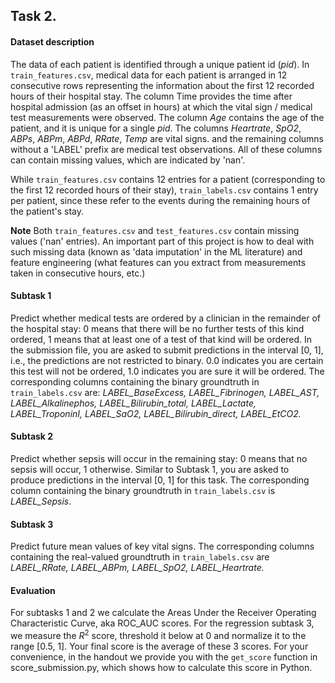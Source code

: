 ## Task 2.

#### Dataset description

The data of each patient is identified through a unique patient id (*pid*). In `train_features.csv`, medical data for each patient is arranged in 12 consecutive rows representing the information about the first 12 recorded hours of their hospital stay. The column Time provides the time after hospital admission (as an offset in hours) at which the vital sign / medical test measurements were observed. The column *Age* contains the age of the patient, and it is unique for a single *pid*. The columns *Heartrate*, *SpO2*, *ABPs*, *ABPm*, *ABPd*, *RRate*, *Temp* are vital signs. and the remaining columns without a 'LABEL' prefix are medical test observations. All of these columns can contain missing values, which are indicated by 'nan'.

While `train_features.csv` contains 12 entries for a patient (corresponding to the first 12 recorded hours of their stay), `train_labels.csv` contains 1 entry per patient, since these refer to the events during the remaining hours of the patient's stay.

**Note** Both `train_features.csv` and `test_features.csv` contain missing values ('nan' entries). An important part of this project is how to deal with such missing data (known as 'data imputation' in the ML literature) and feature engineering (what features can you extract from measurements taken in consecutive hours, etc.)

#### Subtask 1

Predict whether medical tests are ordered by a clinician in the remainder of the hospital stay: 0 means that there will be no further tests of this kind ordered, 1 means that at least one of a test of that kind will be ordered. In the submission file, you are asked to submit predictions in the interval [0, 1], i.e., the predictions are not restricted to binary. 0.0 indicates you are certain this test will not be ordered, 1.0 indicates you are sure it will be ordered. The corresponding columns containing the binary groundtruth in `train_labels.csv` are: *LABEL_BaseExcess, LABEL_Fibrinogen, LABEL_AST, LABEL_Alkalinephos, LABEL_Bilirubin_total, LABEL_Lactate, LABEL_TroponinI, LABEL_SaO2, LABEL_Bilirubin_direct, LABEL_EtCO2.*

#### Subtask 2

Predict whether sepsis will occur in the remaining stay: 0 means that no sepsis will occur, 1 otherwise. Similar to Subtask 1, you are asked to produce predictions in the interval [0, 1] for this task. The corresponding column containing the binary groundtruth in `train_labels.csv` is *LABEL_Sepsis*.

#### Subtask 3

Predict future mean values of key vital signs. The corresponding columns containing the real-valued groundtruth in `train_labels.csv` are *LABEL_RRate, LABEL_ABPm, LABEL_SpO2, LABEL_Heartrate.*

#### Evaluation

For subtasks 1 and 2 we calculate the Areas Under the Receiver Operating Characteristic Curve, aka ROC_AUC scores. For the regression subtask 3, we measure the $R^2$ score, threshold it below at 0 and normalize it to the range [0.5, 1]. Your final score is the average of these 3 scores. For your convenience, in the handout we provide you with the `get_score` function in score_submission.py, which shows how to calculate this score in Python.


